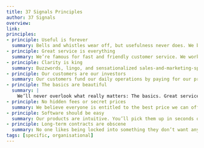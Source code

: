```yaml
---
title: 37 Signals Principles
author: 37 Signals
overview:
link:
principles:
- principle: Useful is forever
  summary: Bells and whistles wear off, but usefulness never does. We build useful software that does just what you need and nothing you don’t.
- principle: Great service is everything
  summary: We’re famous for fast and friendly customer service. We work hard to make sure we live up to that reputation every day.
- principle: Clarity is king
  summary: Buzzwords, lingo, and sensationalized sales-and-marketing-speak have no place at 37signals. We communicate clearly and honestly.
- principle: Our customers are our investors
  summary: Our customers fund our daily operations by paying for our products. We answer to them — not investors, the stock market, or a board of directors.
- principle: The basics are beautiful
  summary: |
    We’ll never overlook what really matters: The basics. Great service, ease of use, honest pricing, and respect for our customer’s time, money, and trust.
- principle: No hidden fees or secret prices
  summary: We believe everyone is entitled to the best price we can offer. Our prices are public, published right on our site, and the same no matter who you are.
- principle: Software should be easy
  summary: Our products are intuitive. You’ll pick them up in seconds or minutes, not hours, days or weeks. We don’t sell you training because you don’t need it.
- principle: Long-term contracts are obscene
  summary: No one likes being locked into something they don’t want anymore. Our customers can cancel at any time, no questions asked. No setup/termination fees either.
tags: [specific, organisational]
---
```

